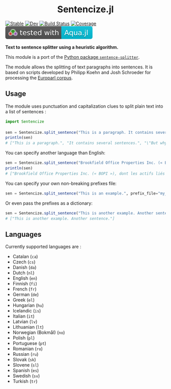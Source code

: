 <h1 align="center">Sentencize.jl</h1>

[![Stable](https://img.shields.io/badge/docs-stable-blue.svg)](https://astariul.github.io/Sentencize.jl/stable/) [![Dev](https://img.shields.io/badge/docs-dev-blue.svg)](https://astariul.github.io/Sentencize.jl/dev/) [![Build Status](https://github.com/astariul/Sentencize.jl/actions/workflows/CI.yml/badge.svg?branch=main)](https://github.com/astariul/Sentencize.jl/actions/workflows/CI.yml?query=branch%3Amain) [![Coverage](https://codecov.io/gh/astariul/Sentencize.jl/branch/main/graph/badge.svg)](https://codecov.io/gh/astariul/Sentencize.jl) [![Aqua](https://raw.githubusercontent.com/JuliaTesting/Aqua.jl/master/badge.svg)](https://github.com/JuliaTesting/Aqua.jl)

**Text to sentence splitter using a heuristic algorithm.**

This module is a port of the [Python package `sentence-splitter`](https://github.com/berkmancenter/mediacloud-sentence-splitter).

The module allows the splitting of text paragraphs into sentences. It is based on scripts developed by Philipp Koehn and Josh Schroeder for processing the [Europarl corpus](http://www.statmt.org/europarl/).

## Usage

The module uses punctuation and capitalization clues to split plain text into a list of sentences :

```julia
import Sentencize

sen = Sentencize.split_sentence("This is a paragraph. It contains several sentences. \"But why,\" you ask?")
println(sen)
# ["This is a paragraph.", "It contains several sentences.", "\"But why,\" you ask?"]
```

You can specify another language than English:

```julia
sen = Sentencize.split_sentence("Brookfield Office Properties Inc. (« BOPI »), dont les actifs liés aux immeubles directement...", lang="fr")
println(sen)
# ["Brookfield Office Properties Inc. (« BOPI »), dont les actifs liés aux immeubles directement..."]
```

You can specify your own non-breaking prefixes file:

```julia
sen = Sentencize.split_sentence("This is an example.", prefix_file="my_prefixes.txt", lang=nothing)
```

Or even pass the prefixes as a dictionary:

```julia
sen = Sentencize.split_sentence("This is another example. Another sentence.", prefixes=Dict("example" => Sentencize.default))
# ["This is another example. Another sentence."]
```

## Languages

Currently supported languages are :

- Catalan (`ca`)
- Czech (`cs`)
- Danish (`da`)
- Dutch (`nl`)
- English (`en`)
- Finnish (`fi`)
- French (`fr`)
- German (`de`)
- Greek (`el`)
- Hungarian (`hu`)
- Icelandic (`is`)
- Italian (`it`)
- Latvian (`lv`)
- Lithuanian (`lt`)
- Norwegian (Bokmål) (`no`)
- Polish (`pl`)
- Portuguese (`pt`)
- Romanian (`ro`)
- Russian (`ru`)
- Slovak (`sk`)
- Slovene (`sl`)
- Spanish (`es`)
- Swedish (`sv`)
- Turkish (`tr`)

